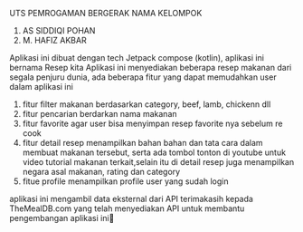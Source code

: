 UTS PEMROGAMAN BERGERAK
NAMA KELOMPOK
1. AS SIDDIQI POHAN
2. M. HAFIZ AKBAR

Aplikasi ini dibuat dengan tech Jetpack compose (kotlin), aplikasi ini bernama Resep kita
Aplikasi ini menyediakan beberapa resep makanan dari segala penjuru dunia, ada beberapa fitur yang dapat memudahkan user dalam aplikasi ini
1. fitur filter makanan berdasarkan category, beef, lamb, chickenn dll
2. fitur pencarian berdarkan nama makanan
3. fitur favorite agar user bisa menyimpan resep favorite nya sebelum re cook
4. fitur detail resep menampilkan bahan bahan dan tata cara dalam membuat makanan tersebut, serta ada tombol tonton di youtube untuk video tutorial makanan terkait,selain itu di detail resep juga menampilkan negara asal makanan, rating dan category
5. fitue profile menampilkan profile user yang sudah login

aplikasi ini mengambil data eksternal dari API
terimakasih kepada TheMealDB.com yang telah menyediakan API untuk membantu pengembangan aplikasi ini💖
